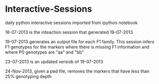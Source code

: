 Interactive-Sessions
====================

daily python interactive sessions imported from ipython notebook

18-07-2013 is the inteaction session that generated 19-07-2013

19-07-2013 generates an output file for each F1 family. This session infers F1 genotypes for the markers
where there is missing F1 information and where P0 genotypes are "aa" and "bb"

23-07-2013 is an updated versiob of 19-07-2013

24-Nov-2013, given a ped file, removes the markers that have less than 25% genotyping depth
